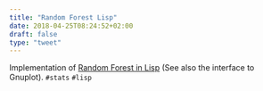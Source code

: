 ```yaml
---
title: "Random Forest Lisp"
date: 2018-04-25T08:24:52+02:00
draft: false
type: "tweet"
---
```

Implementation of [Random Forest in Lisp](https://github.com/masatoi/cl-random-forest) (See also the interface to Gnuplot). `#stats` `#lisp`
